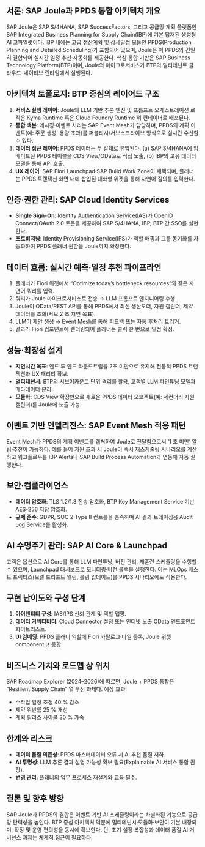 ## 서론: SAP Joule과 PPDS 통합 아키텍처 개요
SAP Joule은 SAP S/4HANA, SAP SuccessFactors, 그리고 공급망 계획 플랫폼인 SAP Integrated Business Planning for Supply Chain(IBP)에 기본 탑재된 생성형 AI 코파일럿이다. IBP 내에는 고급 생산계획 및 상세일정 모듈인 PPDS(Production Planning and Detailed Scheduling)가 포함되어 있으며, Joule은 이 PPDS와 긴밀히 결합되어 실시간 일정 추천·자동화를 제공한다. 핵심 통합 기반은 SAP Business Technology Platform(BTP)이며, Joule의 마이크로서비스가 BTP의 멀티테넌트 클라우드-네이티브 런타임에서 실행된다. 

## 아키텍처 토폴로지: BTP 중심의 레이어드 구조
1) **서비스 실행 레이어**: Joule의 LLM 기반 추론 엔진 및 프롬프트 오케스트레이션 로직은 Kyma Runtime 혹은 Cloud Foundry Runtime 위 컨테이너로 배포된다. 
2) **통합 백본**: 메시징·이벤트 처리는 SAP Event Mesh가 담당하며, PPDS의 계획 이벤트(예: 주문 생성, 용량 초과)를 퍼블리시/서브스크라이브 방식으로 실시간 수신할 수 있다.
3) **데이터 접근 레이어**: PPDS 데이터는 두 갈래로 유입된다. (a) SAP S/4HANA에 임베디드된 PPDS 테이블을 CDS View/OData로 직접 노출, (b) IBP의 고유 데이터 모델을 통해 API 호출.
4) **UX 레이어**: SAP Fiori Launchpad·SAP Build Work Zone이 채택되며, 플래너는 PPDS 트랜잭션 화면 내에 삽입된 대화형 위젯을 통해 자연어 질의를 입력한다.

## 인증·권한 관리: SAP Cloud Identity Services
- **Single Sign-On**: Identity Authentication Service(IAS)가 OpenID Connect/OAuth 2.0 토큰을 제공하여 SAP S/4HANA, IBP, BTP 간 SSO를 실현한다.
- **프로비저닝**: Identity Provisioning Service(IPS)가 역할 매핑과 그룹 동기화를 자동화하여 PPDS 플래너 권한을 Joule까지 확장한다.

## 데이터 흐름: 실시간 예측·일정 추천 파이프라인
1) 플래너가 Fiori 위젯에서 “Optimize today’s bottleneck resources”와 같은 자연어 쿼리를 입력.
2) 쿼리가 Joule 마이크로서비스로 전송 → LLM 프롬프트 엔지니어링 수행.
3) Joule이 OData/REST API를 통해 PPDS에서 최신 생산오더, 자원 캘린더, 제약 데이터를 조회(서브 2 초 지연 목표).
4) LLM이 제안 생성 → Event Mesh를 통해 피드백 또는 자동 후처리 트리거.
5) 결과가 Fiori 컴포넌트에 렌더링되어 플래너는 클릭 한 번으로 일정 확정.

## 성능·확장성 설계
- **지연시간 목표**: 엔드 투 엔드 라운드트립을 2초 미만으로 유지해 전통적 PPDS 트랜잭션과 UX 패리티 확보.
- **멀티테넌시**: BTP의 서브어카운트 단위 격리를 활용, 고객별 LLM 파인튜닝 모델과 메타데이터 분리.
- **모듈화**: CDS View 확장만으로 새로운 PPDS 데이터 오브젝트(예: 세컨더리 자원 캘린더)를 Joule에 노출 가능.

## 이벤트 기반 인텔리전스: SAP Event Mesh 적용 패턴
Event Mesh가 PPDS의 계획 이벤트를 캡처하여 Joule로 전달함으로써 ‘1 초 미만’ 알림·추천이 가능하다. 예를 들어 자원 초과 시 Joule이 즉시 재스케줄링 시나리오를 계산하고 워크플로우를 IBP Alerts나 SAP Build Process Automation과 연동해 자동 실행한다.

## 보안·컴플라이언스
- **데이터 암호화**: TLS 1.2/1.3 전송 암호화, BTP Key Management Service 기반 AES-256 저장 암호화.
- **규제 준수**: GDPR, SOC 2 Type II 컨트롤을 충족하며 AI 결과 트레이싱용 Audit Log Service를 활성화.

## AI 수명주기 관리: SAP AI Core & Launchpad
고객은 옵션으로 AI Core를 통해 LLM 파인튜닝, 버전 관리, 재훈련 스케줄링을 수행할 수 있으며, Launchpad 대시보드로 모니터링·버전 롤백을 실행한다. 이는 MLOps 베스트 프랙티스(모델 드리프트 알림, 롤링 업데이트)를 PPDS 시나리오에도 적용한다.

## 구현 난이도와 구성 단계
1) **아이덴티티 구성**: IAS/IPS 신뢰 관계 및 역할 맵핑.
2) **데이터 커넥티비티**: Cloud Connector 설정 또는 인터넷 노출 OData 엔드포인트 화이트리스트.
3) **UI 임베딩**: PPDS 플래너 역할에 Fiori 카탈로그·타일 등록, Joule 위젯 component.js 통합.

## 비즈니스 가치와 로드맵 상 위치
SAP Roadmap Explorer (2024–2026)에 따르면, Joule + PPDS 통합은 “Resilient Supply Chain” 열 우선 과제다. 예상 효과:
- 수작업 일정 조정 40 % 감소
- 제약 위반률 25 % 개선
- 계획 릴리스 사이클 30 % 가속

## 한계와 리스크
- **데이터 품질 의존성**: PPDS 마스터데이터 오류 시 AI 추천 품질 저하.
- **AI 투명성**: LLM 추론 결과 설명 가능성 확보 필요(Explainable AI 서비스 통합 권장).
- **변경 관리**: 플래너의 업무 프로세스 재설계와 교육 필수.

## 결론 및 향후 방향
SAP Joule과 PPDS의 결합은 이벤트 기반 AI 스케줄링이라는 차별화된 기능으로 공급망 탄력성을 높인다. BTP 중심 아키텍처 덕분에 멀티테넌시·모듈화·보안이 기본 내장되며, 확장 및 운영 편의성을 동시에 확보한다. 단, 초기 설정 복잡성과 데이터 품질·AI 거버넌스 과제는 체계적 접근이 필요하다.
